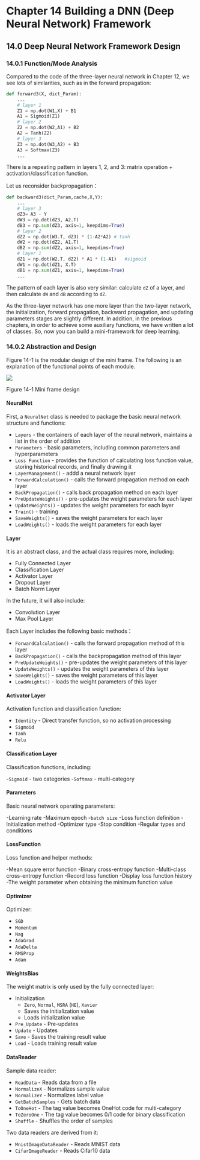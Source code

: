 <!--Copyright © Microsoft Corporation. All rights reserved.
  适用于[License](https://github.com/Microsoft/ai-edu/blob/master/LICENSE.md)版权许可-->

# Chapter 14 Building a DNN (Deep Neural Network) Framework

## 14.0 Deep Neural Network Framework Design

### 14.0.1 Function/Mode Analysis

Compared to the code of the three-layer neural network in Chapter 12, we see lots of similarities, such as in the forward propagation:

```Python
def forward3(X, dict_Param):
    ...
    # layer 1
    Z1 = np.dot(W1,X) + B1
    A1 = Sigmoid(Z1)
    # layer 2
    Z2 = np.dot(W2,A1) + B2
    A2 = Tanh(Z2)
    # layer 3
    Z3 = np.dot(W3,A2) + B3
    A3 = Softmax(Z3)
    ...    
```

There is a repeating pattern in layers 1, 2, and 3: matrix operation + activation/classification function.

Let us reconsider backpropagation：

```Python
def backward3(dict_Param,cache,X,Y):
    ...
    # layer 3
    dZ3= A3 - Y
    dW3 = np.dot(dZ3, A2.T)
    dB3 = np.sum(dZ3, axis=1, keepdims=True)
    # layer 2
    dZ2 = np.dot(W3.T, dZ3) * (1-A2*A2) # tanh
    dW2 = np.dot(dZ2, A1.T)
    dB2 = np.sum(dZ2, axis=1, keepdims=True)
    # layer 1
    dZ1 = np.dot(W2.T, dZ2) * A1 * (1-A1)   #sigmoid
    dW1 = np.dot(dZ1, X.T)
    dB1 = np.sum(dZ1, axis=1, keepdims=True)
    ...
```
The pattern of each layer is also very similar: calculate `dZ` of a layer, and then calculate `dW` and `dB` according to `dZ`.

As the three-layer network has one more layer than the two-layer network, the initialization, forward propagation, backward propagation, and updating parameters stages are slightly different. In addition, in the previous chapters, in order to achieve some auxiliary functions, we have written a lot of classes. So, now you can build a mini-framework for deep learning.

### 14.0.2 Abstraction and Design

Figure 14-1 is the modular design of the mini frame. The following is an explanation of the functional points of each module.

<img src="https://aiedugithub4a2.blob.core.windows.net/a2-images/Images/14/class.png" />

Figure 14-1 Mini frame design

#### NeuralNet

First, a `NeuralNet` class is needed to package the basic neural network structure and functions:

- `Layers` - the containers of each layer of the neural network, maintains a list in the order of addition
- `Parameters` - basic parameters, including common parameters and hyperparameters
- `Loss Function` - provides the function of calculating loss function value, storing historical records, and finally drawing it
- `LayerManagement()` - addd a neural network layer
- `ForwardCalculation()` - calls the forward propagation method on each layer
- `BackPropagation()` - calls back propagation method on each layer
- `PreUpdateWeights()` - pre-updates the weight parameters for each layer
- `UpdateWeights()` - updates the weight parameters for each layer
- `Train()` - training
- `SaveWeights()` - saves the weight parameters for each layer
- `LoadWeights()` - loads the weight parameters for each layer

#### Layer

It is an abstract class, and the actual class requires more, including:

- Fully Connected Layer
- Classification Layer
- Activator Layer
- Dropout Layer
- Batch Norm Layer

In the future, it will also include:

- Convolution Layer
- Max Pool Layer

Each Layer includes the following basic methods：
 - `ForwardCalculation()` - calls the forward propagation method of this layer
 - `BackPropagation()` - calls the backpropagation method of this layer
 - `PreUpdateWeights()` - pre-updates the weight parameters of this layer
 - `UpdateWeights()` - updates the weight parameters of this layer
 - `SaveWeights()` - saves the weight parameters of this layer
 - `LoadWeights()` - loads the weight parameters of this layer

#### Activator Layer

Activation function and classification function:

- `Identity` - Direct transfer function, so no activation processing
- `Sigmoid`
- `Tanh`
- `Relu`

#### Classification Layer

Classification functions, including:

-`Sigmoid` - two categories
-`Softmax` - multi-category


 #### Parameters

Basic neural network operating parameters:

-Learning rate
-Maximum epoch
-`batch size`
-Loss function definition
-Initialization method
-Optimizer type
-Stop condition
-Regular types and conditions

#### LossFunction

Loss function and helper methods:

-Mean square error function
-Binary cross-entropy function
-Multi-class cross-entropy function
-Record loss function
-Display loss function history
-The weight parameter when obtaining the minimum function value

#### Optimizer

Optimizer:

- `SGD`
- `Momentum`
- `Nag`
- `AdaGrad`
- `AdaDelta`
- `RMSProp`
- `Adam`

#### WeightsBias

The weight matrix is only used by the fully connected layer:

- Initialization
   - `Zero`, `Normal`, `MSRA` (`HE`), `Xavier`
   - Saves the initialization value
   - Loads initialization value
- `Pre_Update` - Pre-updates
- `Update` - Updates
- `Save` - Saves the training result value
- `Load` - Loads training result value

#### DataReader

Sample data reader:

- `ReadData` - Reads data from a file
- `NormalizeX` - Normalizes sample value
- `NormalizeY` - Normalizes label value
- `GetBatchSamples` - Gets batch data
- `ToOneHot` - The tag value becomes OneHot code for multi-category
- `ToZeroOne` - The tag value becomes 0/1 code for binary classification
- `Shuffle` - Shuffles the order of samples

Two data readers are derived from it:

- `MnistImageDataReader` - Reads MNIST data
- `CifarImageReader` - Reads Cifar10 data
